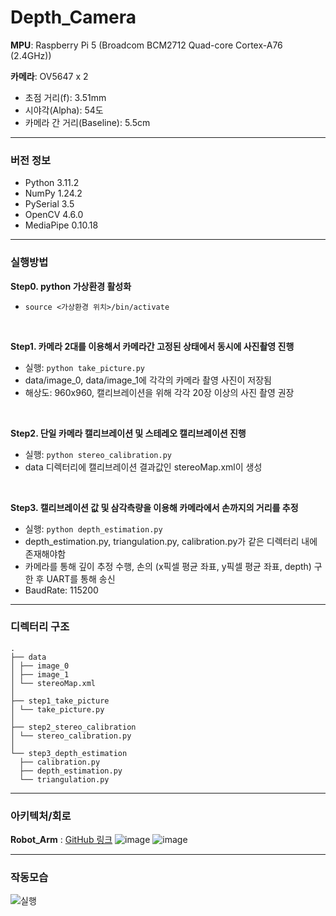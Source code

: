 # Depth_Camera

**MPU**: Raspberry Pi 5 (Broadcom BCM2712 Quad-core Cortex-A76 (2.4GHz))

**카메라**: OV5647 x 2

- 초점 거리(f): 3.51mm
- 시야각(Alpha): 54도
- 카메라 간 거리(Baseline): 5.5cm
_________
### 버전 정보
- Python 3.11.2
- NumPy 1.24.2
- PySerial 3.5
- OpenCV 4.6.0
- MediaPipe 0.10.18
_________
### 실행방법
**Step0. python 가상환경 활성화**

- ```source <가상환경 위치>/bin/activate```
<br />

**Step1. 카메라 2대를 이용해서 카메라간 고정된 상태에서 동시에 사진촬영 진행**

- 실행: ```python take_picture.py```
- data/image_0, data/image_1에 각각의 카메라 촬영 사진이 저장됨
- 해상도: 960x960, 캘리브레이션을 위해 각각 20장 이상의 사진 촬영 권장
<br />

**Step2. 단일 카메라 캘리브레이션 및 스테레오 캘리브레이션 진행**

- 실행: ```python stereo_calibration.py```
- data 디렉터리에 캘리브레이션 결과값인 stereoMap.xml이 생성
<br />

**Step3. 캘리브레이션 값 및 삼각측량을 이용해 카메라에서 손까지의 거리를 추정**

- 실행: ```python depth_estimation.py```
- depth_estimation.py, triangulation.py, calibration.py가 같은 디렉터리 내에 존재해야함
- 카메라를 통해 깊이 추정 수행, 손의 (x픽셀 평균 좌표, y픽셀 평균 좌표, depth) 구한 후 UART를 통해 송신
- BaudRate: 115200


_________
### 디렉터리 구조

```
.
├── data
│ ├── image_0
│ ├── image_1
│ └── stereoMap.xml
│
├── step1_take_picture
│ └── take_picture.py
│
├── step2_stereo_calibration
│ └── stereo_calibration.py
│
└── step3_depth_estimation
  ├── calibration.py
  ├── depth_estimation.py
  └── triangulation.py
```
_________
### 아키텍처/회로
**Robot_Arm** : [GitHub 링크](https://github.com/SyncArm/Robot-Arm)
![image](https://github.com/user-attachments/assets/aec00e42-ab18-48f1-97a4-01285fe98365)
![image](https://github.com/user-attachments/assets/f158f253-86dd-4451-951b-64f692c40e9e)
_________
### 작동모습
![실행](https://github.com/user-attachments/assets/b90cdbf0-2e3d-49c6-acee-6df9555d9f5f)

